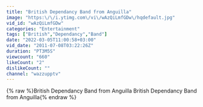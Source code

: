 ```yaml
---
title: "British Dependancy Band from Anguilla"
image: "https:\/\/i.ytimg.com\/vi\/wAzQiLmfGDw\/hqdefault.jpg"
vid_id: "wAzQiLmfGDw"
categories: "Entertainment"
tags: ["British","Dependancy","Band"]
date: "2022-03-05T11:00:58+03:00"
vid_date: "2011-07-08T03:22:26Z"
duration: "PT3M5S"
viewcount: "660"
likeCount: "2"
dislikeCount: ""
channel: "wazzupptv"
---
```

{% raw %}British Dependancy Band from Anguilla British Dependancy Band from Anguilla{% endraw %}
